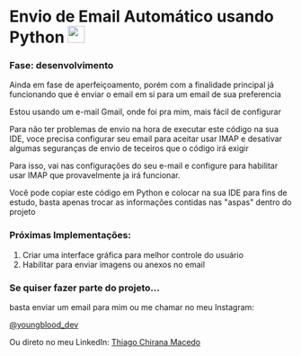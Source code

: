 <div>
  <h1>Envio de Email Automático usando Python <img src="https://cdn.jsdelivr.net/gh/devicons/devicon/icons/python/python-original.svg" width ="30" heigth="30"> </h1> 
</div>


<h3>Fase: desenvolvimento</h3>
<p>Ainda em fase de aperfeiçoamento, porém com a finalidade principal já funcionando que é enviar o email em si para um email de sua preferencia</p>
<p>Estou usando um e-mail Gmail, onde foi pra mim, mais fácil de configurar</p>
<p>Para não ter problemas de envio na hora de executar este código na sua IDE, voce precisa configurar seu email para aceitar usar IMAP e desativar algumas seguranças de envio de teceiros que o código irá exigir</p>
<p>Para isso, vai nas configurações do seu e-mail e configure para habilitar usar IMAP que provavelmente ja irá funcionar.</p>
<p>Você pode copiar este código em Python e colocar na sua IDE para fins de estudo, basta apenas trocar as informações contidas nas "aspas" dentro do projeto</p>
<h3>Próximas Implementações:</h3>
<ol>
  <li>Criar uma interface gráfica para melhor controle do usuário</li>
  <li>Habilitar para enviar imagens ou anexos no email</li>  
</ol>
<h3>Se quiser fazer parte do projeto...</h3>
basta enviar um email para mim ou me chamar no meu Instagram: 

[@youngblood_dev](https://www.instagram.com/youngblood_dev)

Ou direto no meu LinkedIn:
[Thiago Chirana Macedo](https://www.linkedin.com/in/thiago-c-macedo/)

